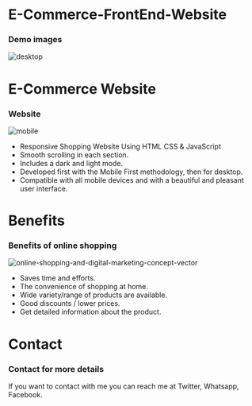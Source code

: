# E-Commerce-FrontEnd-Website
### Demo images
![desktop](https://github.com/Sharmila1312/E-Commerce-FrontEnd-Website/assets/127428919/c3465afb-0937-4d32-8acc-20604e29482b)

# E-Commerce Website
### Website
![mobile](https://github.com/Sharmila1312/E-Commerce-FrontEnd-Website/assets/127428919/649659f0-a95c-4da0-9758-6242c12b2fa9)
- Responsive Shopping Website Using HTML CSS & JavaScript
- Smooth scrolling in each section.
- Includes a dark and light mode.
- Developed first with the Mobile First methodology, then for desktop.
- Compatible with all mobile devices and with a beautiful and pleasant user interface.
 
 # Benefits 
 ### Benefits of online shopping
![online-shopping-and-digital-marketing-concept-vector](https://github.com/Sharmila1312/E-Commerce-FrontEnd-Website/assets/127428919/1b9aa823-567c-466b-851a-1bdc34295be2)
 - Saves time and efforts.
 - The convenience of shopping at home.
 - Wide variety/range of products are available.
 - Good discounts / lower prices.
 - Get detailed information about the product.

# Contact 
### Contact for more details
If you want to contact with me you can reach me at Twitter, Whatsapp, Facebook.
